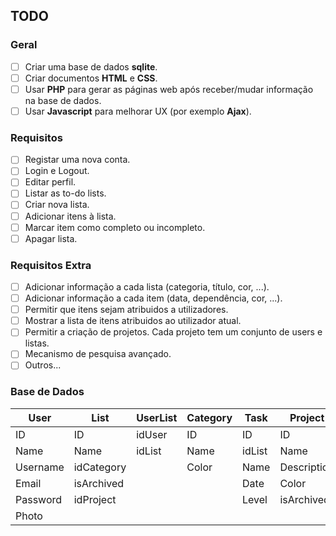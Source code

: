 ## TODO

### Geral
- [ ] Criar uma base de dados **sqlite**.
- [ ] Criar documentos **HTML** e **CSS**.
- [ ] Usar **PHP** para gerar as páginas web após receber/mudar informação na base de dados.
- [ ] Usar **Javascript** para melhorar UX (por exemplo **Ajax**).

### Requisitos
- [ ] Registar uma nova conta.
- [ ] Login e Logout.
- [ ] Editar perfil.
- [ ] Listar as to-do lists.
- [ ] Criar nova lista.
- [ ] Adicionar itens à lista.
- [ ] Marcar item como completo ou incompleto.
- [ ] Apagar lista.

### Requisitos Extra
- [ ] Adicionar informação a cada lista (categoria, título, cor, ...).
- [ ] Adicionar informação a cada item (data, dependência, cor, ...).
- [ ] Permitir que itens sejam atribuidos a utilizadores.
- [ ] Mostrar a lista de itens atribuidos ao utilizador atual.
- [ ] Permitir a criação de projetos. Cada projeto tem um conjunto de users e listas.
- [ ] Mecanismo de pesquisa avançado.
- [ ] Outros...

### Base de Dados

| User | List | UserList | Category | Task | Project | ProjectUser |
|---|---|---|---|---|---|---|
| ID | ID | idUser | ID | ID | ID | idUser |
| Name | Name | idList | Name | idList | Name | idProject |
| Username | idCategory |  | Color | Name | Description |   |
| Email | isArchived |   |   | Date | Color |   |
| Password | idProject |   |   | Level | isArchived |   |
| Photo |   |   |   |   |   |   |

